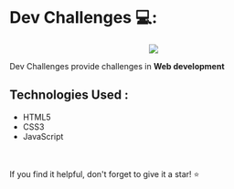 # Dev Challenges 💻:

<div align="center">
  
  ![](logo-dev-challenges.png)
  
</div>

Dev Challenges provide challenges in **Web development**   
## Technologies Used :

- HTML5
- CSS3
- JavaScript
 <br>



</br>
 If you find it helpful, don't forget to give it a star! ⭐️

